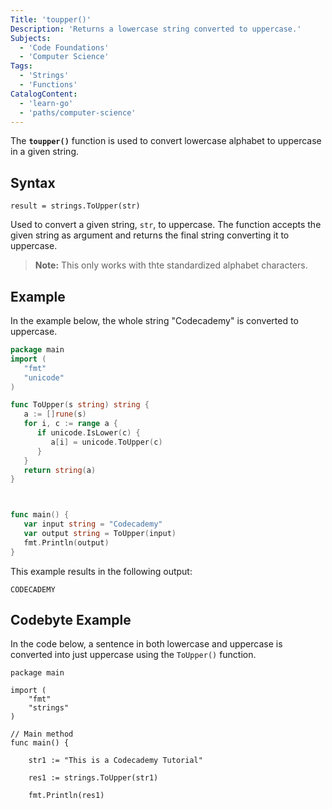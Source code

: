 ```yaml
---
Title: 'toupper()'
Description: 'Returns a lowercase string converted to uppercase.'
Subjects:
  - 'Code Foundations'
  - 'Computer Science'
Tags:
  - 'Strings'
  - 'Functions'
CatalogContent:
  - 'learn-go'
  - 'paths/computer-science'
---
```


The **`toupper()`** function is used to convert lowercase alphabet to uppercase in a given string.

## Syntax

```pseudo
result = strings.ToUpper(str) 
```

Used to convert a given string, `str`, to uppercase. 
The function accepts the given string as argument and returns the final string converting it to uppercase.

> **Note:** This only works with thte standardized alphabet characters.

## Example

In the example below, the whole string "Codecademy" is converted to uppercase.

```go
package main
import (
   "fmt"
   "unicode"
)

func ToUpper(s string) string {
   a := []rune(s)
   for i, c := range a {
      if unicode.IsLower(c) {
         a[i] = unicode.ToUpper(c)
      }
   }
   return string(a)
}



func main() {
   var input string = "Codecademy"
   var output string = ToUpper(input)
   fmt.Println(output)
}
```

This example results in the following output:

```shell
CODECADEMY
```

## Codebyte Example

In the code below, a sentence in both lowercase and uppercase is converted into just uppercase using the `ToUpper()` function.

```codebyte/golang
package main
  
import (
    "fmt"
    "strings"
)
  
// Main method
func main() {
  
    str1 := "This is a Codecademy Tutorial"

    res1 := strings.ToUpper(str1)

    fmt.Println(res1)
```
